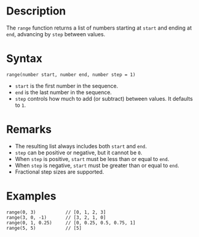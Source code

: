 # Description

The `range` function returns a list of numbers starting at `start` and ending at
`end`, advancing by `step` between values.

# Syntax

```step
range(number start, number end, number step = 1)
```

- `start` is the first number in the sequence.
- `end` is the last number in the sequence.
- `step` controls how much to add (or subtract) between values. It defaults to `1`.

# Remarks

- The resulting list always includes both `start` and `end`.
- `step` can be positive or negative, but it cannot be `0`.
- When `step` is positive, `start` must be less than or equal to `end`.
- When `step` is negative, `start` must be greater than or equal to `end`.
- Fractional step sizes are supported.

# Examples

```step
range(0, 3)           // [0, 1, 2, 3]
range(3, 0, -1)       // [3, 2, 1, 0]
range(0, 1, 0.25)     // [0, 0.25, 0.5, 0.75, 1]
range(5, 5)           // [5]
```
